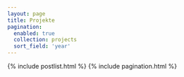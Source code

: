 ```yaml
---
layout: page
title: Projekte
pagination:
  enabled: true
  collection: projects
  sort_field: 'year'
---
```


{% include postlist.html %}
{% include pagination.html %}